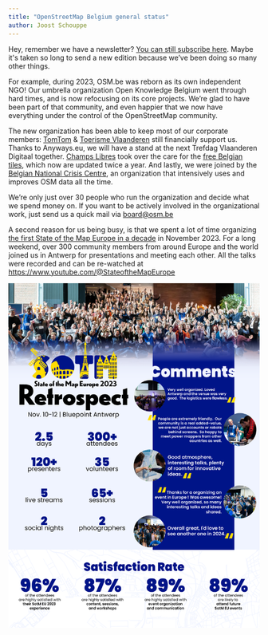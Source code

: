 ```yaml
---
title: "OpenStreetMap Belgium general status"
author: Joost Schouppe
---
```



Hey, remember we have a newsletter? [You can still subscribe here](http://eepurl.com/dmDi-5). Maybe it's taken so long to send a new edition because we’ve been doing so many other things.

For example, during 2023, OSM.be was reborn as its own independent NGO! Our umbrella organization Open Knowledge Belgium went through hard times, and is now refocusing on its core projects. We’re glad to have been part of that community, and even happier that we now have everything under the control of the OpenStreetMap community. 

The new organization has been able to keep most of our corporate members: [TomTom](https://www.tomtom.com/) & [Toerisme Vlaanderen](https://toerismevlaanderen.be/) still financially support us. Thanks to Anyways.eu, we will have a stand at the next Trefdag Vlaanderen Digitaal together. [Champs Libres](https://www.champs-libres.coop/) took over the care for the [free Belgian tiles](https://openstreetmap.be/nl/projects/belgium-baselayer.html), which now are updated twice a year. And lastly, we were joined by the [Belgian National Crisis Centre](https://crisiscenter.be/en), an organization that intensively uses and improves OSM data all the time.

We’re only just over 30 people who run the organization and decide what we spend money on. If you want to be actively involved in the organizational work, just send us a quick mail via board@osm.be 

A second reason for us being busy, is that we spent a lot of time organizing [the first State of the Map Europe in a decade](https://2023.stateofthemap.eu/) in November 2023. For a long weekend, over 300 community members from around Europe and the world joined us in Antwerp for presentations and meeting each other. All the talks were recorded and can be re-watched at https://www.youtube.com/@StateoftheMapEurope

![SotM EU factsheet](https://raw.githubusercontent.com/osmbe/presentations/refs/heads/master/design/SOTM-EU-Factsheet.png)